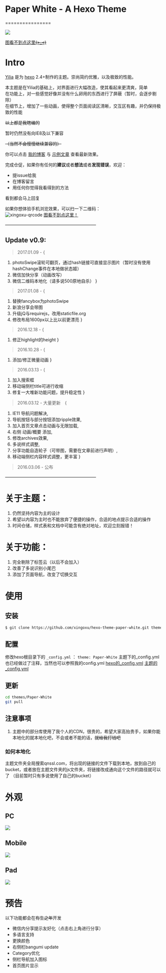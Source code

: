 # Paper White - A Hexo Theme
================

[![](https://od8634671.qnssl.com/github/Paper-White/Showcase-Template-Flat-Presentation.png)](https://github.com/xingoxu/hexo-theme-paper-white/archive/master.zip)

[图看不到点这里~~~~(>_<)~~~~](https://od8634671.qnssl.com/github/Paper-White/Showcase-Template-Flat-Presentation.png)

# Intro

[Yilia](https://github.com/litten/hexo-theme-yilia) 是为 [hexo](https://github.com/tommy351/hexo) 2.4+制作的主题。崇尚简约优雅，以及极致的性能。 
  
本主题是在Yilia的基础上，对界面进行大幅改造，使其看起来更清爽，简单  
在功能上，对一些感觉好像并没有什么卵用的东西进行了屏蔽（暂时，会逐步剔除）   
在细节上，增加了一些动画，使得整个页面阅读区清晰，交互区有趣，并仍保持极致的性能    
   
~~以上都是我瞎编的~~   
  
暂时仍然没有向IE8及以下兼容  

~~（当然不会慢慢继续兼容的）~~  


你可以点击 [我的博客](http://blog.xingoxu.com/) 与 [示例文章](https://blog.xingoxu.com/2016/03/hexo-theme-paper-white/) 查看最新效果。           
 
完成仓促，如果你有任何的**建议**或者**想法**或者**发现错误**，欢迎：  
* 提issue给我  
* 在博客留言  
* 用任何你觉得我看得到的方法  
  
看到都会马上回复  
  
如果你想体验手机浏览效果，可以扫一下二维码：  
![xingoxu-qrcode](https://blog-xingoxu.duoshuo.com/api/qrcode/getImage.png?size=240&text=https://blog.xingoxu.com/)
[图看不到点这里！](https://blog-xingoxu.duoshuo.com/api/qrcode/getImage.png?size=240&text=https://blog.xingoxu.com/)

—————————————————————

## Update v0.9:  

> 2017.01.09 - {
  1. photoSwipe滚轮可翻页，通过hash链接可直接显示图片（暂时没有使用hashChange事件在本地做状态姬）
  2. 微信加快分享（动画改写）
  3. 微信二维码本地化（请多说500原地自杀）
}

> 2017.01.08 - {
  1. 替换fancybox为photoSwipe
  2. 新浪分享会带图
  3. 升级jQ与requirejs，改用staticfile.org
  4. 修改布局1600px以上比以前更漂亮
}

> 2016.12.18 - {
  1. 修正highlight的height
}

> 2016.10.28 - {
  1. 添加/修正微量动画
}

> 2016.03.13 - {
  1. 加入搜索框
  2. 移动端侧栏title可进行收缩
  3. 修复一大堆新功能问题，提升稳定性
}

> 2016.03.12 - 大量更新　{   
  1. IE11 导航问题解决,  
  2. 导航按钮与部分按钮添加ripple效果,  
  3. 加入首页文章点击动画与无限加载,  
  4. 右侧 动画/概要 添加,  
  5. 修改archives效果,   
  6. 多说样式调整,  
  7. 分享功能自造轮子（可带图，需要在文章前进行声明）,  
  8. 移动端侧栏内容样式调整，更丰富
}

> 2016.03.06 - 公布

—————————————————————

# 关于主题：  

1. 仍然坚持内容为主的设计   
2. 希望以内容为主时也不能放弃了便捷的操作，合适的地点提示合适的操作  
3. 时间仓储，样式表和文档中可能含有绝对地址，欢迎立刻报错！    


# 关于功能：  
1. 完全剔除了标签云（以后不会加入）  
2. 改善了多说识别小尾巴  
3. 添加了页面导航，改变了切换交互      



# 使用

## 安装

``` bash
$ git clone https://github.com/xingoxu/hexo-theme-paper-white.git themes/Paper-White
```

## 配置

修改hexo根目录下的 `_config.yml` ： `theme: Paper-White`
主题下的_config.yml也已经做过了注释，当然也可以参照我的config.yml
[hexo的_config.yml](https://github.com/xingoxu/xingoxu.github.io/blob/source/_config.yml)
[主题的_config.yml](https://github.com/xingoxu/xingoxu.github.io/blob/source/themes/_config.yml)

## 更新

``` bash
cd themes/Paper-White
git pull
```

## **注意事项**

1. 主题中的部分库使用了我个人的CDN，很贵的，希望大家高抬贵手，如果你能本地化的就本地化吧，不会或者不能的话，~~就给我打钱吧~~

### 如何本地化

主题文件夹全局搜索qnssl.com，将出现的链接的文件下载到本地，放到自己的bucket，或者放在主题文件夹的js文件夹，将链接改成通向这个文件的路径就可以了
（目前暂时只有多说使用了自己的bucket）


# 外观

## PC

![](https://dn-xingoxu.qbox.me/github/Paper-White/pc.png)

## Mobile

![](https://dn-xingoxu.qbox.me/github/Paper-White/mobile.png)

## Pad

![](https://dn-xingoxu.qbox.me/github/Paper-White/pad.png)

# 预告  

以下功能都会在~~有生之年~~开发

* 微信内分享提示友好化（点击右上角进行分享）
* 多语言支持
* 更换颜色
* 右侧栏bangumi update
* Category优化
* 侧栏导航加入图标
* 首页图片显示